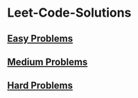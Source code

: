 #                                                        Leet-Code-Solutions
## [Easy Problems](https://github.com/MasmoudiOmar/leet-code-solutions/tree/master/easy)

## [Medium Problems](https://github.com/MasmoudiOmar/leet-code-solutions/tree/master/medium)

## [Hard Problems](https://github.com/MasmoudiOmar/leet-code-solutions/blob/master/hard)
  
